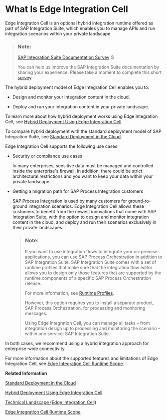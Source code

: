 <!-- loioaee74bb3ccd943a0837087d705e1ebc9 -->

<link rel="stylesheet" type="text/css" href="css/sap-icons.css"/>

# What Is Edge Integration Cell

Edge Integration Cell is an optional hybrid integration runtime offered as part of SAP Integration Suite, which enables you to manage APIs and run integration scenarios within your private landscape.

> ### Note:  
> [SAP Integration Suite Documentation Survey](https://sapinsights.eu.qualtrics.com/jfe/form/SV_9WxzBXTWeQe5nq6) <span class="SAP-icons-V5"></span>
> 
> You can help us improve the SAP Integration Suite documentation by sharing your experience. Please take a moment to complete this short [survey](https://sapinsights.eu.qualtrics.com/jfe/form/SV_9WxzBXTWeQe5nq6).



The hybrid deployment model of Edge Integration Cell enables you to:

-   Design and monitor your integration content in the cloud.

-   Deploy and run your integration content in your private landscape.


To learn more about how hybrid deployment works using Edge Integration Cell, see [Hybrid Deployment Using Edge Integration Cell](hybrid-deployment-using-edge-integration-cell-7a6c267.md).

To compare hybrid deployment with the standard deployment model of SAP Integration Suite, see [Standard Deployment in the Cloud](standard-deployment-in-the-cloud-ca5b233.md).



Edge Integration Cell supports the following use cases:

-   Security or compliance use cases

    In many enterprises, sensitive data must be managed and controlled inside the enterprise's firewall. In addition, there could be strict architectural restrictions and you want to keep your data within your private landscape.

-   Getting a migration path for SAP Process Integration customers

    SAP Process Integration is used by many customers for ground-to-ground integration scenarios. Edge Integration Cell allows these customers to benefit from the newest innovations that come with SAP Integration Suite, with the option to design and monitor integration content in the cloud, and deploy and run their scenarios exclusively in their private landscapes.

    > ### Note:  
    > If you want to use integration flows to integrate your on-premise applications, you can use SAP Process Orchestration in addition to SAP Integration Suite. SAP Integration Suite comes with a set of runtime profiles that make sure that the integration flow editor allows you to design only those features that are supported by the runtime components of a specific SAP Process Orchestration release.
    > 
    > For more information, see [Runtime Profiles](50-Development/IntegrationSettings/runtime-profiles-8007daa.md).
    > 
    > However, this option requires you to install a separate product, SAP Process Orchestration, for processing and monitoring messages.
    > 
    > Using Edge Integration Cell, you can manage all tasks – from integration design up to processing and monitoring the scenario – within one service: SAP Integration Suite.


In both cases, we recommend using a hybrid integration approach for enterprise-wide connectivity.

For more information about the supported features and limitations of Edge Integration Cell, see [Edge Integration Cell Runtime Scope](edge-integration-cell-runtime-scope-144c64a.md).

**Related Information**  


[Standard Deployment in the Cloud](standard-deployment-in-the-cloud-ca5b233.md "")

[Hybrid Deployment Using Edge Integration Cell](hybrid-deployment-using-edge-integration-cell-7a6c267.md "The Edge Integration Cell enables the processing of data within a private landscape. This allows sender and receiver systems to exchange data without passing through the internet, as the data is hosted exclusively in an on-premise environment. The cloud-based environment of SAP Integration Suitee is utilized to design integration content. This content is then deployed within the organization's firewall at a private runtime location. The runtime environment is realized as a Kubernetes container, facilitating secure, internal data exchange")

[Technical Landscape \(Edge Integration Cell\)](technical-landscape-edge-integration-cell-f60efc1.md "Get to know the system landscape and the components of Edge Integration Cell.")

[Edge Integration Cell Runtime Scope](edge-integration-cell-runtime-scope-144c64a.md)


